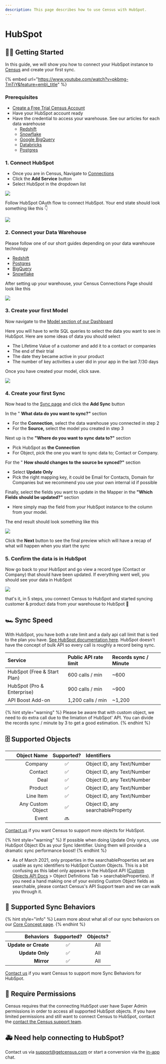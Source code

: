```yaml
---
description: This page describes how to use Census with HubSpot.
---
```


# HubSpot

## 🏃‍♂️ Getting Started

In this guide, we will show you how to connect your HubSpot instance to [Census](https://www.getcensus.com/) and create your first sync.

{% embed url="https://www.youtube.com/watch?v=pkbmg-TmTiY&feature=emb\_title" %}

### **Prerequisites**

* [Create a Free Trial Census Account](https://app.getcensus.com/)
* Have your HubSpot account ready
* Have the credential to access your warehouse. See our articles for each data warehouse
  * [Redshift](../source-warehouse/redshift.md)
  * [Snowflake](../source-warehouse/snowflake.md)
  * [Google BigQuery](../source-warehouse/google-bigquery.md)
  * [Databricks](../source-warehouse/databricks.md)
  * [Postgres](../source-warehouse/postgres.md)

### 1. Connect HubSpot

* Once you are in Census, Navigate to [Connections](https://app.getcensus.com/connections)
* Click the **Add Service** button
* Select HubSpot in the dropdown list

![](https://s3.amazonaws.com/helpscout.net/docs/assets/5bb7d5d0042863158cc71f7e/images/5f655f71cff47e00168f867d/file-hdCReSrdwJ.png)

Follow HubSpot OAuth flow to connect HubSpot. Your end state should look something like this 👇

![](https://s3.amazonaws.com/helpscout.net/docs/assets/5bb7d5d0042863158cc71f7e/images/5f655fde4cedfd00176363ed/file-X9MlVAnqC2.png)

### 2. Connect your Data Warehouse

Please follow one of our short guides depending on your data warehouse technology

* [Redshift](https://help.getcensus.com/article/10-configuring-redshift-postgresql-access)
* [Postgres](https://help.getcensus.com/article/10-configuring-redshift-postgresql-access)
* [BigQuery](https://help.getcensus.com/article/21-configuring-bigquery-access)
* [Snowflake](https://help.getcensus.com/article/8-configuring-snowflake-access)

After setting up your warehouse, your Census Connections Page should look like this

![](https://s3.amazonaws.com/helpscout.net/docs/assets/5bb7d5d0042863158cc71f7e/images/5f6560b54cedfd00173b9a47/file-rYyleZp4Li.png)

### 3. Create your first Model

Now navigate to the [Model section of our Dashboard](https://app.getcensus.com/models)

Here you will have to write SQL queries to select the data you want to see in HubSpot. Here are some ideas of data you should select

* The Lifetime Value of a customer and add it to a contact or companies
* The end of their trial
* The date they became active in your product
* The number of key activities a user did in your app in the last 7/30 days

Once you have created your model, click save. 

![](https://s3.amazonaws.com/helpscout.net/docs/assets/5bb7d5d0042863158cc71f7e/images/5f6563834cedfd00173b9a49/file-zg53SxxpoO.png)

### 4. Create your first Sync

Now head to the [Sync page](https://app.getcensus.com/syncs) and click the **Add Sync** button

In the " **What data do you want to sync?"** section

* For the **Connection**, select the data warehouse you connected in step 2
* For the **Source,**  select the model you created in step 3

Next up is the **"Where do you want to sync data to?"** section

* Pick HubSpot as **the Connection**
* For Object, pick the one you want to sync data to; Contact or Company.

For the " **How should changes to the source be synced?"** section 

* Select **Update Only**
* Pick the right mapping key, it could be Email for Contacts, Domain for Companies but we recommend you use your own internal id if possible

Finally, select the fields you want to update in the Mapper in the **"Which Fields should be updated?"** section

* Here simply map the field from your HubSpot instance to the column from your model.

The end result should look something like this

![](https://s3.amazonaws.com/helpscout.net/docs/assets/5bb7d5d0042863158cc71f7e/images/5f656a5c4cedfd00173b9a55/file-iowohMcQax.png)

Click the **Next** button to see the final preview which will have a recap of what will happen when you start the sync

### 5. Confirm the data is in HubSpot

Now go back to your HubSpot and go view a record type \(Contact or Company\) that should have been updated. If everything went well, you should see your data in HubSpot

![](https://s3.amazonaws.com/helpscout.net/docs/assets/5bb7d5d0042863158cc71f7e/images/5f656c764cedfd00176363f8/file-aQC3QWxxq7.png)

that's it, in 5 steps, you connect Census to HubSpot and started syncing customer & product data from your warehouse to HubSpot 🎉

## 🏎 Sync Speed

With HubSpot, you have both a rate limit and a daily api call limit that is tied to the plan you have. [See HubSpot documentation here](https://legacydocs.hubspot.com/apps/api_guidelines). HubSpot doesn't have the concept of bulk API so every call is roughly a record being sync.

| **Service** | Public API rate limit | **Records sync / Minute** |
| :--- | :--- | :--- |
| HubSpot \(Free & Start Plan\) | 600 calls / min | ~600 |
| HubSpot \(Pro & Enterprise\) | 900 calls / min | ~900 |
| API Boost Add-on | 1,200 calls / min | ~1,200 |

{% hint style="warning" %}
Please be aware that with custom object, we need to do extra call due to the limiation of HubSpot' API. You can divide the records sync / minute by 3 to get a good estimation.
{% endhint %}

## 🗄 Supported Objects

| **Object Name** | **Supported?** | Identifiers |
| ---: | :---: | :--- |
| Company | ✅ | Object ID, any Text/Number  |
| Contact | ✅ | Object ID, any Text/Number |
| Deal | ✅ | Object ID, any Text/Number |
| Product | ✅ | Object ID, any Text/Number |
| Line Item | ✅ | Object ID, any Text/Number |
| Any Custom Object | ✅ | Object ID, any searchableProperty |
| Event | 🔜 |  |

[Contact us](mailto:support@getcensus.com) if you want Census to support more objects for HubSpot.

{% hint style="warning" %}
If possible when doing Update Only syncs, use HubSpot Object IDs as your Sync Identifier. Using them will provide a dramatic sync performance boost!
{% endhint %}

* As of March 2021, only properties in the searchableProperties set are usable as sync identifiers to HubSpot Custom Objects. This is a bit confusing as this label only appears in the HubSpot API \([Custom Objects API Docs](https://t.sidekickopen08.com/s3t/c/5/f18dQhb0S7kF8cFC2RW1K7Z1759hl3kW7_k2841CXdp3VP16Md1G7ysXW2dykfC1TtC07101?te=W3R5hFj4cm2zwW3H4THp3ZZnXLW49Rd2x4hCWyFW43X00w43T4NTW43P1-Z3zfPd7W3FcKxL3FcKxJW3Fd-wl43T4CBw3C9Ryyb7l2&si=8000000004039937&pi=71ef6659-f8eb-4943-8de6-e67c9ea6453c) &gt; Object Definitions Tab &gt; searchableProperties\). If you need a hand making one of your existing Custom Object fields as searchable, please contact Census's API Support team and we can walk you through it. 

## 🔄 Supported Sync Behaviors

{% hint style="info" %}
Learn more about what all of our sync behaviors on our [Core Concept page](../basics/core-concept.md#the-different-sync-behaviors).
{% endhint %}

| **Behaviors** | **Supported?** | **Objects?** |
| ---: | :---: | :---: |
| **Update or Create** | ✅ | All |
| **Update Only** | ✅ | All |
| **Mirror** | ✅ | All |

[Contact us](mailto:support@getcensus.com) if you want Census to support more Sync Behaviors for HubSpot.

## 🔑 Require Permissions

Census requires that the connecting HubSpot user have Super Admin permissions in order to access all supported HubSpot objects. If you have limited permissions and still want to connect Census to HubSpot, contact the [contact the Census support team](mailto:support@getcensus.com).

## 🚑 Need help connecting to HubSpot?

Contact us via support@getcensus.com or start a conversion via the [in-app](https://app.getcensus.com) chat.

